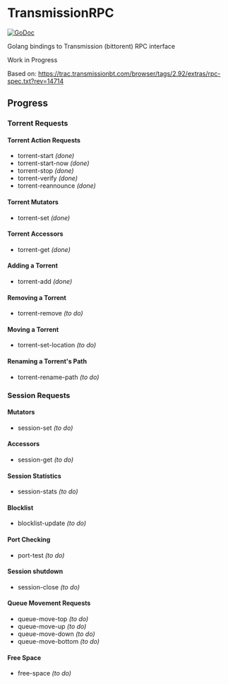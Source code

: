 # TransmissionRPC
[![GoDoc](https://godoc.org/github.com/Hekmon/TransmissionRPC?status.svg)](https://godoc.org/github.com/Hekmon/TransmissionRPC)

Golang bindings to Transmission (bittorent) RPC interface

Work in Progress

Based on:
https://trac.transmissionbt.com/browser/tags/2.92/extras/rpc-spec.txt?rev=14714

## Progress

### Torrent Requests

#### Torrent Action Requests

* torrent-start _(done)_
* torrent-start-now _(done)_
* torrent-stop _(done)_
* torrent-verify _(done)_
* torrent-reannounce _(done)_

#### Torrent Mutators

* torrent-set _(done)_

#### Torrent Accessors

* torrent-get _(done)_

#### Adding a Torrent

* torrent-add _(done)_

#### Removing a Torrent

* torrent-remove _(to do)_

#### Moving a Torrent

* torrent-set-location _(to do)_

#### Renaming a Torrent's Path

* torrent-rename-path _(to do)_

### Session Requests

#### Mutators

* session-set _(to do)_

#### Accessors

* session-get _(to do)_

#### Session Statistics

* session-stats _(to do)_

#### Blocklist

* blocklist-update _(to do)_

#### Port Checking

* port-test _(to do)_

#### Session shutdown

* session-close _(to do)_

#### Queue Movement Requests

* queue-move-top _(to do)_
* queue-move-up _(to do)_
* queue-move-down _(to do)_
* queue-move-bottom _(to do)_

#### Free Space

* free-space _(to do)_
